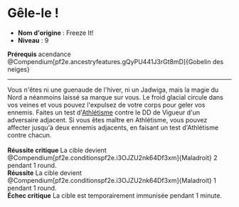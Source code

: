 # Gêle-le !

 * **Nom d'origine** : Freeze It!
 * **Niveau** : 9


<p><span id="ctl00_MainContent_DetailedOutput"><strong>Prérequis</strong> acendance @Compendium[pf2e.ancestryfeatures.gQyPU441J3rGt8mD]{Gobelin des neiges}<br></span></p>
<hr>
<p>Vous n'êtes ni une guenaude de l'hiver, ni un Jadwiga, mais la magie du Nord a néanmoins laissé sa marque sur vous. Le froid glacial circule dans vos veines et vous pouvez l'expulsez de votre corps pour geler vos ennemis. Faites un test d'<a href="https://2e.aonprd.com/Skills.aspx?ID=3">Athlétisme</a> contre le DD de Vigueur d'un adversaire adjacent. Si vous êtes maître en Athlétisme, vous pouvez affecter jusqu'à deux ennemis adjacents, en faisant un test d'Athlétisme contre chacun.<br><br><strong>Réussite critique</strong> La cible devient @Compendium[pf2e.conditionspf2e.i3OJZU2nk64Df3xm]{Maladroit} 2 pendant 1 round.<br><strong>Réussite</strong> La cible devient @Compendium[pf2e.conditionspf2e.i3OJZU2nk64Df3xm]{Maladroit} 1 pendant 1 round.<br><strong>Échec critique</strong> La cible est temporairement immunisée pendant 1 minute.&nbsp;</p>